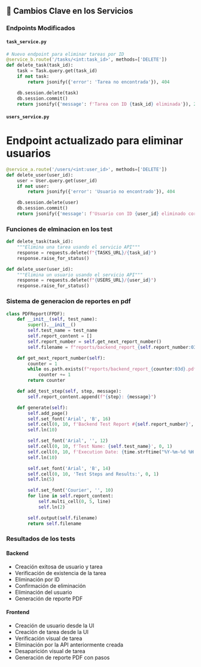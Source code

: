 ## 📌 Cambios Clave en los Servicios

### Endpoints Modificados

#### `task_service.py`

```python
# Nuevo endpoint para eliminar tareas por ID
@service_b.route('/tasks/<int:task_id>', methods=['DELETE'])
def delete_task(task_id):
    task = Task.query.get(task_id)
    if not task:
        return jsonify({'error': 'Tarea no encontrada'}), 404

    db.session.delete(task)
    db.session.commit()
    return jsonify({'message': f'Tarea con ID {task_id} eliminada'}), 200

```

#### `users_service.py`

# Endpoint actualizado para eliminar usuarios

```python
@service_a.route('/users/<int:user_id>', methods=['DELETE'])
def delete_user(user_id):
    user = User.query.get(user_id)
    if not user:
        return jsonify({'error': 'Usuario no encontrado'}), 404

    db.session.delete(user)
    db.session.commit()
    return jsonify({'message': f'Usuario con ID {user_id} eliminado correctamente'}), 200
```

### Funciones de elminacion en los test

```python
def delete_task(task_id):
    """Elimina una tarea usando el servicio API"""
    response = requests.delete(f"{TASKS_URL}/{task_id}")
    response.raise_for_status()

def delete_user(user_id):
    """Elimina un usuario usando el servicio API"""
    response = requests.delete(f"{USERS_URL}/{user_id}")
    response.raise_for_status()
```

### Sistema de generacion de reportes en pdf

```python
class PDFReport(FPDF):
    def __init__(self, test_name):
        super().__init__()
        self.test_name = test_name
        self.report_content = []
        self.report_number = self.get_next_report_number()
        self.filename = f"reports/backend_report_{self.report_number:03d}.pdf"

    def get_next_report_number(self):
        counter = 1
        while os.path.exists(f"reports/backend_report_{counter:03d}.pdf"):
            counter += 1
        return counter

    def add_test_step(self, step, message):
        self.report_content.append(f"{step}: {message}")

    def generate(self):
        self.add_page()
        self.set_font('Arial', 'B', 16)
        self.cell(0, 10, f'Backend Test Report #{self.report_number}', 0, 1, 'C')
        self.ln(10)

        self.set_font('Arial', '', 12)
        self.cell(0, 10, f'Test Name: {self.test_name}', 0, 1)
        self.cell(0, 10, f'Execution Date: {time.strftime("%Y-%m-%d %H:%M:%S")}', 0, 1)
        self.ln(10)

        self.set_font('Arial', 'B', 14)
        self.cell(0, 10, 'Test Steps and Results:', 0, 1)
        self.ln(5)

        self.set_font('Courier', '', 10)
        for line in self.report_content:
            self.multi_cell(0, 5, line)
            self.ln(2)

        self.output(self.filename)
        return self.filename
```

### Resultados de los tests

#### Backend

- Creación exitosa de usuario y tarea
- Verificación de existencia de la tarea
- Eliminación por ID
- Confirmación de eliminación
- Eliminación del usuario
- Generación de reporte PDF

#### Frontend

- Creación de usuario desde la UI
- Creación de tarea desde la UI
- Verificación visual de tarea
- Eliminación por la API anteriormente creada
- Desaparición visual de tarea
- Generación de reporte PDF con pasos
